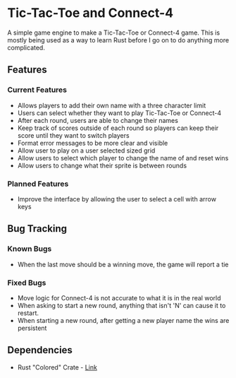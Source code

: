 # Tic-Tac-Toe and Connect-4 #

A simple game engine to make a Tic-Tac-Toe or Connect-4 game. This is mostly being used as a 
way to learn Rust before I go on to do anything more complicated.


## Features ##

### Current Features ###
* Allows players to add their own name with a three character limit
* Users can select whether they want to play Tic-Tac-Toe or Connect-4 
* After each round, users are able to change their names
* Keep track of scores outside of each round so players can keep their score until they want to switch players
* Format error messages to be more clear and visible
* Allow user to play on a user selected sized grid
* Allow users to select which player to change the name of and reset wins
* Allow users to change what their sprite is between rounds


### Planned Features ###
* Improve the interface by allowing the user to select a cell with arrow keys


## Bug Tracking ##

### Known Bugs ###
* When the last move should be a winning move, the game will report a tie


### Fixed Bugs ###
* Move logic for Connect-4 is not accurate to what it is in the real world
* When asking to start a new round, anything that isn't 'N' can cause it to restart.
* When starting a new round, after getting a new player name the wins are persistent


## Dependencies ##
* Rust "Colored" Crate - [Link](https://github.com/colored-rs/colored/tree/master?tab=readme-ov-file)
